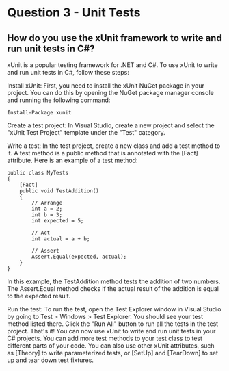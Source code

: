 # Question 3 - Unit Tests

## How do you use the xUnit framework to write and run unit tests in C#?

xUnit is a popular testing framework for .NET and C#. To use xUnit to write and run unit tests in C#, follow these steps:

Install xUnit: First, you need to install the xUnit NuGet package in your project. You can do this by opening the NuGet package manager console and running the following command:

```
Install-Package xunit

```
Create a test project: In Visual Studio, create a new project and select the "xUnit Test Project" template under the "Test" category.

Write a test: In the test project, create a new class and add a test method to it. A test method is a public method that is annotated with the [Fact] attribute. Here is an example of a test method:

```
public class MyTests
{
    [Fact]
    public void TestAddition()
    {
        // Arrange
        int a = 2;
        int b = 3;
        int expected = 5;

        // Act
        int actual = a + b;

        // Assert
        Assert.Equal(expected, actual);
    }
}

```
In this example, the TestAddition method tests the addition of two numbers. The Assert.Equal method checks if the actual result of the addition is equal to the expected result.

Run the test: To run the test, open the Test Explorer window in Visual Studio by going to Test > Windows > Test Explorer. You should see your test method listed there. Click the "Run All" button to run all the tests in the test project.
That's it! You can now use xUnit to write and run unit tests in your C# projects. You can add more test methods to your test class to test different parts of your code. You can also use other xUnit attributes, such as [Theory] to write parameterized tests, or [SetUp] and [TearDown] to set up and tear down test fixtures.